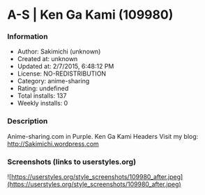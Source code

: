 # A-S | Ken Ga Kami (109980)

### Information
- Author: Sakimichi (unknown)
- Created at: unknown
- Updated at: 2/7/2015, 6:48:12 PM
- License: NO-REDISTRIBUTION
- Category: anime-sharing
- Rating: undefined
- Total installs: 137
- Weekly installs: 0


### Description
Anime-sharing.com in Purple.
Ken Ga Kami Headers
Visit my blog: http://Sakimichi.wordpress.com


### Screenshots (links to userstyles.org)
![https://userstyles.org/style_screenshots/109980_after.jpeg](https://userstyles.org/style_screenshots/109980_after.jpeg)



